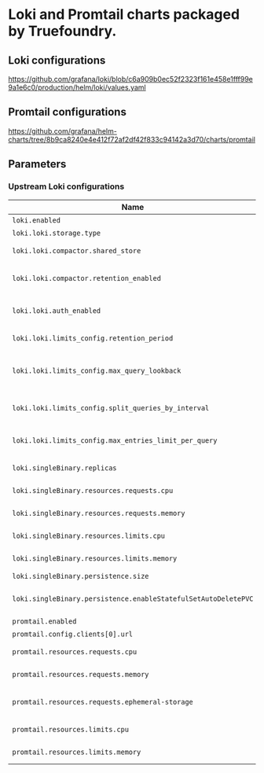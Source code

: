 # Loki and Promtail charts packaged by Truefoundry.

## Loki configurations

https://github.com/grafana/loki/blob/c6a909b0ec52f2323f161e458e1fff99e9a1e6c0/production/helm/loki/values.yaml

## Promtail configurations

https://github.com/grafana/helm-charts/tree/8b9ca8240e4e412f72af2df42f833c94142a3d70/charts/promtail

## Parameters

### Upstream Loki configurations

| Name                                                           | Description                                                                                         | Value                               |
| -------------------------------------------------------------- | --------------------------------------------------------------------------------------------------- | ----------------------------------- |
| `loki.enabled`                                                 | Enable loki                                                                                         | `true`                              |
| `loki.loki.storage.type`                                       | Method to use for storage                                                                           | `filesystem`                        |
| `loki.loki.compactor.shared_store`                             | The shared store used for storing boltdb files.                                                     | `filesystem`                        |
| `loki.loki.compactor.retention_enabled`                        | Activate custom (per-stream,per-tenant) retention.                                                  | `true`                              |
| `loki.loki.auth_enabled`                                       | Enables authentication through the X-Scope-OrgID header                                             | `false`                             |
| `loki.loki.limits_config.retention_period`                     | Retention period to apply to stored data.                                                           | `168h`                              |
| `loki.loki.limits_config.max_query_lookback`                   | Limit how far back in time series data and metadata can be queried, up until lookback duration ago. | `168h`                              |
| `loki.loki.limits_config.split_queries_by_interval`            | Split queries by a time interval and execute in parallel.                                           | `10h`                               |
| `loki.loki.limits_config.max_entries_limit_per_query`          | Maximum number of log entries that will be returned for a query.                                    | `30000`                             |
| `loki.singleBinary.replicas`                                   | Number of replicas for the single binary                                                            | `1`                                 |
| `loki.singleBinary.resources.requests.cpu`                     | CPU requests for promtail container                                                                 | `0.2`                               |
| `loki.singleBinary.resources.requests.memory`                  | Memory requests for promtail container                                                              | `806Mi`                             |
| `loki.singleBinary.resources.limits.cpu`                       | CPU limits for promtail container                                                                   | `0.4`                               |
| `loki.singleBinary.resources.limits.memory`                    | Memory limits for promtail container                                                                | `1612Mi`                            |
| `loki.singleBinary.persistence.size`                           | Size of persistent disk                                                                             | `50Gi`                              |
| `loki.singleBinary.persistence.enableStatefulSetAutoDeletePVC` | Enable StatefulSetAutoDeletePVC feature                                                             | `false`                             |
| `promtail.enabled`                                             | Enable promtail                                                                                     | `true`                              |
| `promtail.config.clients[0].url`                               | Loki push API URL                                                                                   | `http://loki:3100/loki/api/v1/push` |
| `promtail.resources.requests.cpu`                              | CPU requests for promtail container                                                                 | `100m`                              |
| `promtail.resources.requests.memory`                           | Memory requests for promtail container                                                              | `512Mi`                             |
| `promtail.resources.requests.ephemeral-storage`                | Ephemeral storage requests for promtail container                                                   | `256Mi`                             |
| `promtail.resources.limits.cpu`                                | CPU limits for promtail container                                                                   | `200m`                              |
| `promtail.resources.limits.memory`                             | Memory limits for promtail container                                                                | `1024Mi`                            |
